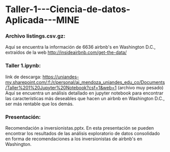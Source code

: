 # Taller-1---Ciencia-de-datos-Aplicada---MINE


### Archivo listings.csv.gz:
Aquí se encuentra la información de 6636 airbnb's en Washington D.C., extraídos de la web http://insideairbnb.com/get-the-data/

### Taller 1.ipynb: 
link de descarga: https://uniandes-my.sharepoint.com/:f:/r/personal/aj_mendoza_uniandes_edu_co/Documents/Taller%201%20Jupyter%20Notebook?csf=1&web=1
(archivo muy pesado)
Aquí se encuentra un análisis detallado en jupyter notebook para encontrar las características más deseables que hacen un airbnb en Washington D.C., ser más rentable que los demás.

### Presentación: 
Recomendación a inversionistas.pptx. En esta presentación se pueden encontrar los resultados de las análisis exploratorio de datos consolidado en forma de recomendaciones a los inversionistas de airbnb's en Washington.
